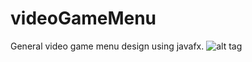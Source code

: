 # videoGameMenu
General video game menu design using javafx.
![alt tag](http://i.imgur.com/vTvrSwB.png?1)
